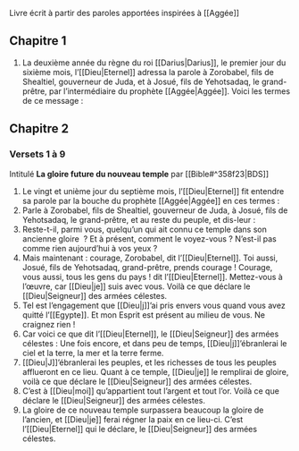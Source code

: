 Livre écrit à partir des paroles apportées inspirées à [[Aggée]]
## Chapitre 1
1) La deuxième année du règne du roi [[Darius|Darius]], le premier jour du sixième mois, l’[[Dieu|Eternel]] adressa la parole à Zorobabel, fils de Shealtiel, gouverneur de Juda, et à Josué, fils de Yehotsadaq, le grand-prêtre, par l’intermédiaire du prophète [[Aggée|Aggée]].
   Voici les termes de ce message :
## Chapitre 2
### Versets 1 à 9
Intitulé **La gloire future du nouveau temple** par [[Bible#^358f23|BDS]]

1) Le vingt et unième jour du septième mois, l’[[Dieu|Eternel]] fit entendre sa parole par la bouche du prophète [[Aggée|Aggée]] en ces termes :
2) Parle à Zorobabel, fils de Shealtiel, gouverneur de Juda, à Josué, fils de Yehotsadaq, le grand-prêtre, et au reste du peuple, et dis-leur :
3) Reste-t-il, parmi vous, quelqu’un qui ait connu ce temple dans son ancienne gloire  ? Et à présent, comment le voyez-vous ? N’est-il pas comme rien aujourd’hui à vos yeux ?
4) Mais maintenant : courage, Zorobabel, dit l’[[Dieu|Eternel]]. Toi aussi, Josué, fils de Yehotsadaq, grand-prêtre, prends courage ! Courage, vous aussi, tous les gens du pays ! dit l’[[Dieu|Eternel]]. Mettez-vous à l’œuvre, car [[Dieu|je]] suis avec vous. Voilà ce que déclare le [[Dieu|Seigneur]] des armées célestes.
5) Tel est l’engagement que [[Dieu|j]]’ai pris envers vous quand vous avez quitté l’[[Egypte]]. Et mon Esprit est présent au milieu de vous. Ne craignez rien !
6) Car voici ce que dit l’[[Dieu|Eternel]], le [[Dieu|Seigneur]] des armées célestes : Une fois encore, et dans peu de temps, [[Dieu|j]]’ébranlerai le ciel et la terre, la mer et la terre ferme.
7) [[Dieu|J]]’ébranlerai les peuples, et les richesses de tous les peuples afflueront en ce lieu. Quant à ce temple, [[Dieu|je]] le remplirai de gloire, voilà ce que déclare le [[Dieu|Seigneur]] des armées célestes.
8) C’est à [[Dieu|moi]] qu’appartient tout l’argent et tout l’or. Voilà ce que déclare le [[Dieu|Seigneur]] des armées célestes.
9) La gloire de ce nouveau temple surpassera beaucoup la gloire de l’ancien, et [[Dieu|je]] ferai régner la paix en ce lieu-ci. C’est l’[[Dieu|Eternel]] qui le déclare, le [[Dieu|Seigneur]] des armées célestes.